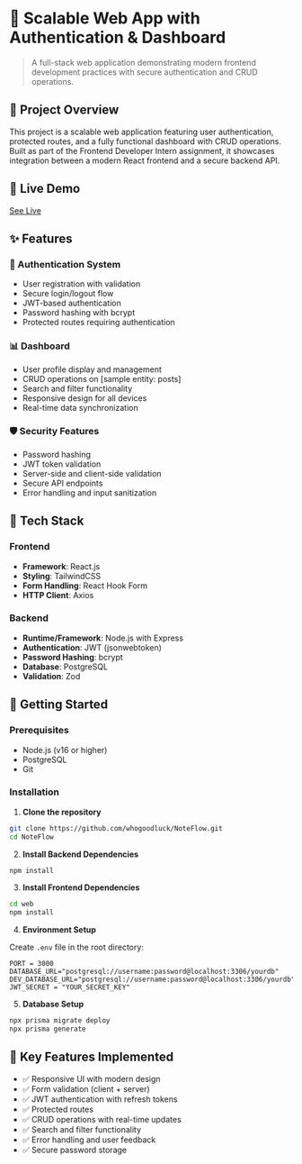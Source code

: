 # 📱 Scalable Web App with Authentication & Dashboard

> A full-stack web application demonstrating modern frontend development practices with secure authentication and CRUD operations.

## 🎯 Project Overview

This project is a scalable web application featuring user authentication, protected routes, and a fully functional dashboard with CRUD operations. Built as part of the Frontend Developer Intern assignment, it showcases integration between a modern React frontend and a secure backend API.

## 🚀 Live Demo

[See Live](https://noteflow-0hej.onrender.com)

## ✨ Features

### 🔐 Authentication System

- User registration with validation
- Secure login/logout flow
- JWT-based authentication
- Password hashing with bcrypt
- Protected routes requiring authentication

### 📊 Dashboard

- User profile display and management
- CRUD operations on [sample entity: posts]
- Search and filter functionality
- Responsive design for all devices
- Real-time data synchronization

### 🛡️ Security Features

- Password hashing
- JWT token validation
- Server-side and client-side validation
- Secure API endpoints
- Error handling and input sanitization

## 🚀 Tech Stack

### Frontend

- **Framework**: React.js
- **Styling**: TailwindCSS
- **Form Handling**: React Hook Form
- **HTTP Client**: Axios

### Backend

- **Runtime/Framework**: Node.js with Express
- **Authentication**: JWT (jsonwebtoken)
- **Password Hashing**: bcrypt
- **Database**: PostgreSQL
- **Validation**: Zod

## 🚦 Getting Started

### Prerequisites

- Node.js (v16 or higher)
- PostgreSQL
- Git

### Installation

1. **Clone the repository**

```bash
git clone https://github.com/whogoodluck/NoteFlow.git
cd NoteFlow
```

2. **Install Backend Dependencies**

```bash
npm install
```

3. **Install Frontend Dependencies**

```bash
cd web
npm install
```

4. **Environment Setup**

Create `.env` file in the root directory:

```env
PORT = 3000
DATABASE_URL="postgresql://username:password@localhost:3306/yourdb"
DEV_DATABASE_URL="postgresql://username:password@localhost:3306/yourdb"
JWT_SECRET = "YOUR_SECRET_KEY"
```

5. **Database Setup**

```bash
npx prisma migrate deploy
npx prisma generate
```

## 📝 Key Features Implemented

- ✅ Responsive UI with modern design
- ✅ Form validation (client + server)
- ✅ JWT authentication with refresh tokens
- ✅ Protected routes
- ✅ CRUD operations with real-time updates
- ✅ Search and filter functionality
- ✅ Error handling and user feedback
- ✅ Secure password storage
